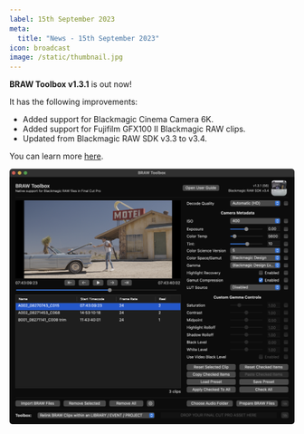 ```yaml
---
label: 15th September 2023
meta:
  title: "News - 15th September 2023"
icon: broadcast
image: /static/thumbnail.jpg
---
```


**BRAW Toolbox v1.3.1** is out now!

It has the following improvements:

- Added support for Blackmagic Cinema Camera 6K.
- Added support for Fujifilm GFX100 II Blackmagic RAW clips.
- Updated from Blackmagic RAW SDK v3.3 to v3.4.

You can learn more [here](https://brawtoolbox.fcp.cafe).

![](/static/braw-toolbox-v1-3-1.png)